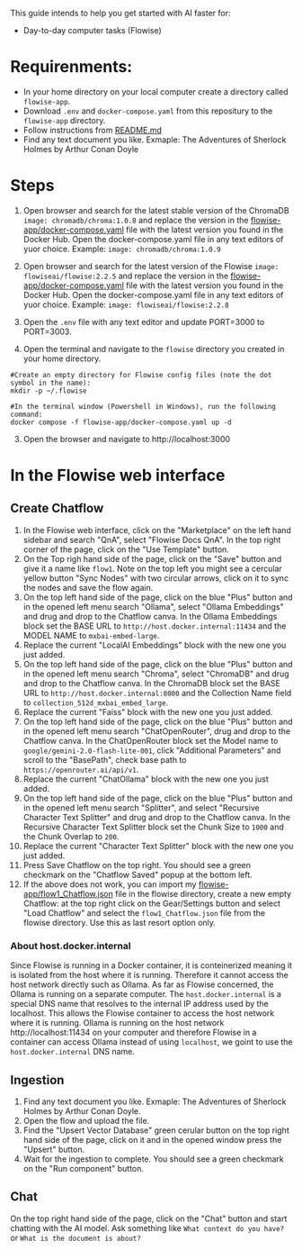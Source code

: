 This guide intends to help you get started with AI faster for:
- Day-to-day computer tasks (Flowise)

# Requirenments:
- In your home directory on your local computer create a directory called `flowise-app`.
- Download `.env` and `docker-compose.yaml` from this repositury to the `flowise-app` directory.
- Follow instructions from [README.md](../README.md)
- Find any text document you like. Exmaple: The Adventures of Sherlock Holmes by Arthur Conan Doyle


# Steps

1. Open browser and search for the latest stable version of the ChromaDB `image: chromadb/chroma:1.0.8` and replace the version in the [flowise-app/docker-compose.yaml](docker-compose.yaml) file with the latest version you found in the Docker Hub. Open the docker-compose.yaml file in any text editors of yuor choice. Example: `image: chromadb/chroma:1.0.9`
2. Open browser and search for the latest version of the Flowise `image: flowiseai/flowise:2.2.5` and replace the version in the [flowise-app/docker-compose.yaml](docker-compose.yaml) file with the latest version you found in the Docker Hub. Open the docker-compose.yaml file in any text editors of yuor choice. Example: `image: flowiseai/flowise:2.2.8`

3. Open the `.env` file with any text editor and update PORT=3000 to PORT=3003.

4. Open the terminal and navigate to the `flowise` directory you created in your home directory.
```shell
#Create an empty directory for Flowise config files (note the dot symbol in the name):
mkdir -p ~/.flowise

#In the terminal window (Powershell in Windows), run the following command:
docker compose -f flowise-app/docker-compose.yaml up -d
```

3. Open the browser and navigate to http://localhost:3000

# In the Flowise web interface

## Create Chatflow
1. In the Flowise web interface, click on the "Marketplace" on the left hand sidebar and search "QnA", select "Flowise Docs QnA". In the top right corner of the page, click on the "Use Template" button. 
2. On the Top righ hand side of the page, click on the "Save" button and give it a name like `flow1`. Note on the top left you might see a cercular yellow button "Sync Nodes" with two circular arrows, click on it to sync the nodes and save the flow again.
3. On the top left hand side of the page, click on the blue "Plus" button and in the opened left menu search "Ollama", select "Ollama Embeddings" and drug and drop to the Chatflow canva. In the Ollama Embeddings block set the BASE URL to `http://host.docker.internal:11434` and the MODEL NAME to `mxbai-embed-large`.
4. Replace the current "LocalAI Embeddings" block with the new one you just added.
5. On the top left hand side of the page, click on the blue "Plus" button and in the opened left menu search "Chroma", select "ChromaDB" and drug and drop to the Chatflow canva. In the ChromaDB block set the BASE URL to `http://host.docker.internal:8000` and the Collection Name field to `collection_512d_mxbai_embed_large`.
6. Replace the current "Faiss" block with the new one you just added.
7. On the top left hand side of the page, click on the blue "Plus" button and in the opened left menu search "ChatOpenRouter", drug and drop to the Chatflow canva. In the ChatOpenRouter block set the  Model name to `google/gemini-2.0-flash-lite-001`, click "Additional Parameters" and scroll to the "BasePath", check base path to `https://openrouter.ai/api/v1`.
8. Replace the current "ChatOllama" block with the new one you just added.
9. On the top left hand side of the page, click on the blue "Plus" button and in the opened left menu search "Splitter", and select "Recursive Character Text Splitter" and drug and drop to the Chatflow canva. In the Recursive Character Text Splitter block set the Chunk Size to `1000` and the Chunk Overlap to `200`.
10. Replace the current "Character Text Splitter" block with the new one you just added.
11. Press Save Chatflow on the top right. You should see a green checkmark on the "Chatflow Saved" popup at the bottom left.
12. If the above does not work, you can import my [flowise-app/flow1_Chatflow.json](flow1_Chatflow.json) file in the flowise directory, create a new empty Chatflow: at the top right click on the Gear/Settings button and select "Load Chatflow" and select the `flow1_Chatflow.json` file from the flowise directory. Use this as last resort option only.

### About host.docker.internal
Since Flowise is running in a Docker container, it is conteinerized meaning it is isolated from the host where it is running. Therefore it cannot access the host network directly such as Ollama. As far as Flowise concerned, the Ollama is running on a separate computer. The `host.docker.internal` is a special DNS name that resolves to the internal IP address used by the localhost. This allows the Flowise container to access the host network where it is running. Ollama is running on the host network http://localhost:11434 on your computer and therefore Flowise in a container can access Ollama instead of using `localhost`, we goint to use the `host.docker.internal` DNS name.

## Ingestion
1. Find any text document you like. Exmaple: The Adventures of Sherlock Holmes by Arthur Conan Doyle.
2. Open the flow and upload the file.
3. Find the "Upsert Vector Database"  green cerular button on the top right hand side of the page, click on it and in the opened window press the "Upsert" button.
4. Wait for the ingestion to complete. You should see a green checkmark on the "Run component" button.

## Chat

On the top right hand side of the page, click on the "Chat" button and start chatting with the AI model.
Ask something like `What context do you have?`  or `What is the document is about?`
